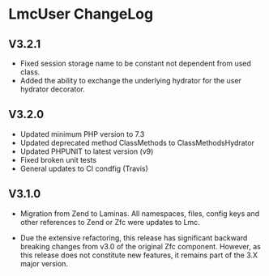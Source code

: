 LmcUser ChangeLog
=======

V3.2.1
------------

* Fixed session storage name to be constant not dependent from used class.
* Added the ability to exchange the underlying hydrator for the user hydrator decorator.

V3.2.0
------------
* Updated minimum PHP version to 7.3
* Updated deprecated method ClassMethods to ClassMethodsHydrator
* Updated PHPUNIT to latest version (v9)
* Fixed broken unit tests
* General updates to CI condfig (Travis) 

V3.1.0
------------

* Migration from Zend to Laminas.
All namespaces, files, config keys and other references to Zend or Zfc were updates to Lmc.

* Due the extensive refactoring, this release has significant backward breaking changes from v3.0
of the original Zfc component. However, as this release does not constitute new features, it remains
part of the 3.X major version.
